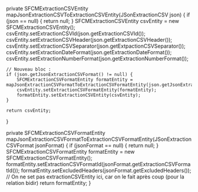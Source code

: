 private SFCMExtractionCSVEntity mapJsonExtractionCSVToExtractionCSVEntity(JSonExtractionCSV json) {
    if (json == null) {
        return null;
    }
    SFCMExtractionCSVEntity csvEntity = new SFCMExtractionCSVEntity();
    csvEntity.setExtractionCSVId(json.getExtractionCSVId());
    csvEntity.setExtractionCSVHeader(json.getExtractionCSVHeader());
    csvEntity.setExtractionCSVSeparator(json.getExtpactionCSVSeparator());
    csvEntity.setExtractionDateFormat(json.getExtractionDateFormat());
    csvEntity.setExtractionNumberFormat(json.getExtractionNumberFormat());

    // Nouveau bloc :
    if (json.getJsonExtractionCSVFormat() != null) {
        SFCMExtractionCSVFormatEntity formatEntity = mapJsonExtractionCSVFormatToExtractionCSVFormatEntity(json.getJsonExtractionCSVFormat());
        csvEntity.setExtractionCSVFormatEntity(formatEntity);
        formatEntity.setExtractionCSVEntity(csvEntity);
    }

    return csvEntity;
}

private SFCMExtractionCSVFormatEntity mapJsonExtractionCSVFormatToExtractionCSVFormatEntity(JSonExtractionCSVFormat jsonFormat) {
    if (jsonFormat == null) {
        return null;
    }
    SFCMExtractionCSVFormatEntity formatEntity = new SFCMExtractionCSVFormatEntity();
    formatEntity.setExtractionCSVFormatId(jsonFormat.getExtractionCSVFormatId());
    formatEntity.setExcludedHeaders(jsonFormat.getExcludedHeaders());
    // On ne set pas extractionCSVEntity ici, car on le fait après coup (pour la relation bidir)
    return formatEntity;
}
